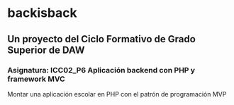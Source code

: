 # backisback

## Un proyecto del Ciclo Formativo de Grado Superior de DAW 

### Asignatura: ICC02_P6 Aplicación backend con PHP y framework MVC

Montar una aplicación escolar en PHP con el patrón de programación MVP
